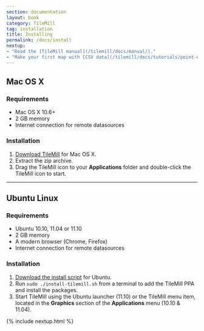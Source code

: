 ```yaml
---
section: documentation
layout: book
category: TileMill
tag: installation
title: Installing
permalink: /docs/install
nextup:
- "Read the [TileMill manual](/tilemill/docs/manual/)."
- "Make your first map with [CSV data](/tilemill/docs/tutorials/point-data/)."
---
```

## Mac OS X
### Requirements
<ul class='checklist'>
  <li class='check'>Mac OS X 10.6+</li>
  <li class='check'>2 GB memory</li>
  <li class='check'>Internet connection for remote datasources</li>
</ul>

### Installation

1. [Download TileMill]({{site.categories.homepage[0].platforms[0].url}}) for Mac OS X.
2. Extract the zip archive.
3. Drag the TileMill icon to your **Applications** folder and double-click the TileMill icon to start.

------

## Ubuntu Linux
### Requirements
<ul class='checklist'>
  <li class='check'>Ubuntu 10.10, 11.04 or 11.10</li>
  <li class='check'>2 GB memory</li>
  <li class='check'>A modern browser (Chrome, Firefox)</li>
  <li class='check'>Internet connection for remote datasources</li>
</ul>

### Installation
1. [Download the install script]({{site.categories.homepage[0].platforms[1].url}}) for Ubuntu.
2. Run `sudo ./install-tilemill.sh` from a terminal to add the TileMill PPA and install the packages.
3. Start TileMill using the Ubuntu launcher (11.10) or the TileMill menu item, located in the **Graphics** section of the **Applications** menu (10.10 & 11.04).

{% include nextup.html %}
